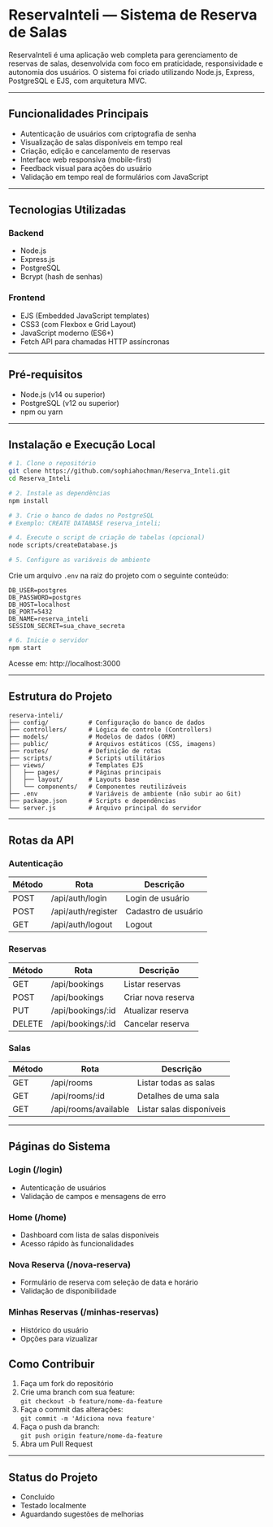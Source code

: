 # ReservaInteli — Sistema de Reserva de Salas

ReservaInteli é uma aplicação web completa para gerenciamento de reservas de salas, desenvolvida com foco em praticidade, responsividade e autonomia dos usuários. O sistema foi criado utilizando Node.js, Express, PostgreSQL e EJS, com arquitetura MVC.

---

## Funcionalidades Principais

- Autenticação de usuários com criptografia de senha
- Visualização de salas disponíveis em tempo real
- Criação, edição e cancelamento de reservas
- Interface web responsiva (mobile-first)
- Feedback visual para ações do usuário
- Validação em tempo real de formulários com JavaScript

---

## Tecnologias Utilizadas

### Backend
- Node.js
- Express.js
- PostgreSQL
- Bcrypt (hash de senhas)

### Frontend
- EJS (Embedded JavaScript templates)
- CSS3 (com Flexbox e Grid Layout)
- JavaScript moderno (ES6+)
- Fetch API para chamadas HTTP assíncronas

---

## Pré-requisitos

- Node.js (v14 ou superior)
- PostgreSQL (v12 ou superior)
- npm ou yarn

---

## Instalação e Execução Local

```bash
# 1. Clone o repositório
git clone https://github.com/sophiahochman/Reserva_Inteli.git
cd Reserva_Inteli

# 2. Instale as dependências
npm install

# 3. Crie o banco de dados no PostgreSQL
# Exemplo: CREATE DATABASE reserva_inteli;

# 4. Execute o script de criação de tabelas (opcional)
node scripts/createDatabase.js

# 5. Configure as variáveis de ambiente
```

Crie um arquivo `.env` na raiz do projeto com o seguinte conteúdo:

```env
DB_USER=postgres
DB_PASSWORD=postgres
DB_HOST=localhost
DB_PORT=5432
DB_NAME=reserva_inteli
SESSION_SECRET=sua_chave_secreta
```

```bash
# 6. Inicie o servidor
npm start
```

Acesse em: http://localhost:3000

---

## Estrutura do Projeto

```
reserva-inteli/
├── config/           # Configuração do banco de dados
├── controllers/      # Lógica de controle (Controllers)
├── models/           # Modelos de dados (ORM)
├── public/           # Arquivos estáticos (CSS, imagens)
├── routes/           # Definição de rotas
├── scripts/          # Scripts utilitários
├── views/            # Templates EJS
│   ├── pages/        # Páginas principais
│   ├── layout/       # Layouts base
│   └── components/   # Componentes reutilizáveis
├── .env              # Variáveis de ambiente (não subir ao Git)
├── package.json      # Scripts e dependências
└── server.js         # Arquivo principal do servidor
```

---

## Rotas da API

### Autenticação

| Método | Rota                   | Descrição                |
|--------|------------------------|--------------------------|
| POST   | /api/auth/login        | Login de usuário         |
| POST   | /api/auth/register     | Cadastro de usuário      |
| GET    | /api/auth/logout       | Logout                   |

### Reservas

| Método | Rota                   | Descrição                |
|--------|------------------------|--------------------------|
| GET    | /api/bookings          | Listar reservas          |
| POST   | /api/bookings          | Criar nova reserva       |
| PUT    | /api/bookings/:id      | Atualizar reserva        |
| DELETE | /api/bookings/:id      | Cancelar reserva         |

### Salas

| Método | Rota                        | Descrição                    |
|--------|-----------------------------|------------------------------|
| GET    | /api/rooms                  | Listar todas as salas        |
| GET    | /api/rooms/:id              | Detalhes de uma sala         |
| GET    | /api/rooms/available        | Listar salas disponíveis     |

---

## Páginas do Sistema

### Login (/login)

- Autenticação de usuários
- Validação de campos e mensagens de erro

### Home (/home)

- Dashboard com lista de salas disponíveis
- Acesso rápido às funcionalidades

### Nova Reserva (/nova-reserva)

- Formulário de reserva com seleção de data e horário
- Validação de disponibilidade

### Minhas Reservas (/minhas-reservas)

- Histórico do usuário
- Opções para vizualizar


## Como Contribuir

1. Faça um fork do repositório  
2. Crie uma branch com sua feature:  
   `git checkout -b feature/nome-da-feature`  
3. Faça o commit das alterações:  
   `git commit -m 'Adiciona nova feature'`  
4. Faça o push da branch:  
   `git push origin feature/nome-da-feature`  
5. Abra um Pull Request

---

## Status do Projeto

- Concluído  
- Testado localmente  
- Aguardando sugestões de melhorias
